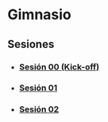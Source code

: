 # Gimnasio

## Sesiones

- ### [Sesión 00 (Kick-off)](./session-00/README.md)
- ### [Sesión 01](./session-01/README.md)
- ### [Sesión 02](./session-02/README.md)
